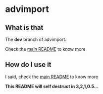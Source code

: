 # advimport

## What is that

The **dev** branch of advimport.

Check the [main README](../master/README.md) to know more

## How do I use it

I said, check the [main README](../master/README.md) to know more

**This README will self destruct in 3,2,1,0.5...**
